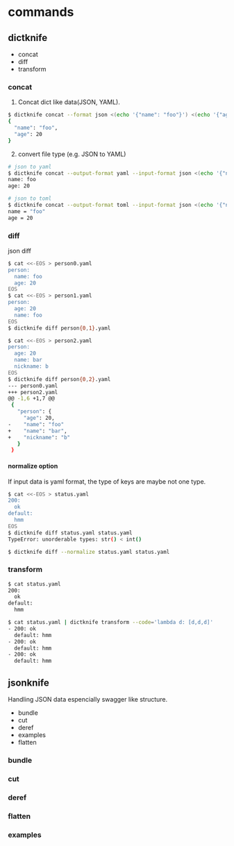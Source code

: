 # commands

## dictknife

- concat
- diff
- transform

### concat

1. Concat dict like data(JSON, YAML).

```bash
$ dictknife concat --format json <(echo '{"name": "foo"}') <(echo '{"age": 20}')
{
  "name": "foo",
  "age": 20
}
```

2. convert file type (e.g. JSON to YAML)

```bash
# json to yaml
$ dictknife concat --output-format yaml --input-format json <(echo '{"name": "foo"}') <(echo '{"age": 20}')
name: foo
age: 20

# json to toml
$ dictknife concat --output-format toml --input-format json <(echo '{"name": "foo"}') <(echo '{"age": 20}')
name = "foo"
age = 20
```

### diff

json diff

```bash
$ cat <<-EOS > person0.yaml
person:
  name: foo
  age: 20
EOS
$ cat <<-EOS > person1.yaml
person:
  age: 20
  name: foo
EOS
$ dictknife diff person{0,1}.yaml
```

```bash
$ cat <<-EOS > person2.yaml
person:
  age: 20
  name: bar
  nickname: b
EOS
$ dictknife diff person{0,2}.yaml
--- person0.yaml
+++ person2.yaml
@@ -1,6 +1,7 @@
 {
   "person": {
     "age": 20,
-    "name": "foo"
+    "name": "bar",
+    "nickname": "b"
   }
 }
```

#### normalize option

If input data is yaml format, the type of keys are maybe not one type.

```bash
$ cat <<-EOS > status.yaml
200:
  ok
default:
  hmm
EOS
$ dictknife diff status.yaml status.yaml
TypeError: unorderable types: str() < int()

$ dictknife diff --normalize status.yaml status.yaml
```

### transform

```bash
$ cat status.yaml
200:
  ok
default:
  hmm

$ cat status.yaml | dictknife transform --code='lambda d: [d,d,d]'
- 200: ok
  default: hmm
- 200: ok
  default: hmm
- 200: ok
  default: hmm
```

## jsonknife

Handling JSON data espencially swagger like structure.

- bundle
- cut
- deref
- examples
- flatten

### bundle
### cut
### deref
### flatten
### examples
